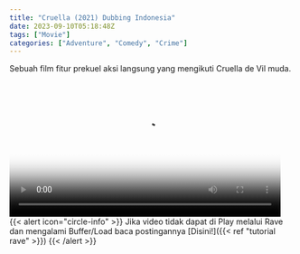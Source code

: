 ```yaml
---
title: "Cruella (2021) Dubbing Indonesia"
date: 2023-09-10T05:18:48Z
tags: ["Movie"]
categories: ["Adventure", "Comedy", "Crime"]
---
```


Sebuah film fitur prekuel aksi langsung yang mengikuti Cruella de Vil muda.

 <video id="video-2" 
class="art-preview lazy video-js vjs-default-skin vjs-big-play-centered" 
controls preload="auto" 
widthqq="640" 
height="240" 
poster="https://www.themoviedb.org/t/p/original/LTOZB3N1kYA2Xu1lW114HFA1o8.jpg" 
data-setup='{ "example_option": true, "width": "auto", "height": "auto", "techOrder": ["html5","flash"] }' 
onseeked="true"><source src="https://kp3d-my.sharepoint.com/personal/ryoo_kp3d_onmicrosoft_com/_layouts/15/download.aspx?share=EXo6jEIbzSRNqgAf61FNDRsBf4RFv1VH3ddlsGQhCn-Epg" type='video/mp4'>
</video>
<br>
{{< alert icon="circle-info" >}}
Jika video tidak dapat di Play melalui Rave dan mengalami Buffer/Load baca postingannya [Disini!]({{< ref "tutorial rave" >}})
{{< /alert >}}